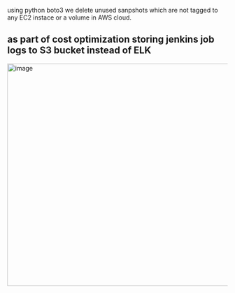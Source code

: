 using python boto3 we delete unused sanpshots which are not tagged to any EC2 instace or a volume in AWS cloud.

## as part of cost optimization storing jenkins job logs to S3 bucket instead of ELK
<img width="1202" height="509" alt="image" src="https://github.com/user-attachments/assets/3788fccd-ddb8-42bb-af34-11fb8de9f0e8" />

